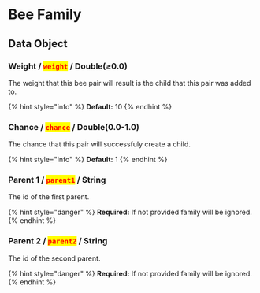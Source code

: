 # Bee Family

## Data Object

### Weight / <mark style="color:red;">`weight`</mark> / Double(≥0.0)

The weight that this bee pair will result is the child that this pair was added to.

{% hint style="info" %}
**Default:** 10
{% endhint %}

### Chance / <mark style="color:red;">`chance`</mark> / Double(0.0-1.0)

The chance that this pair will successfuly create a child.

{% hint style="info" %}
**Default:** 1
{% endhint %}

### Parent 1 / <mark style="color:red;">`parent1`</mark> / String

The id of the first parent.

{% hint style="danger" %}
**Required:** If not provided family will be ignored.
{% endhint %}

### Parent 2 / <mark style="color:red;">`parent2`</mark> / String

The id of the second parent.

{% hint style="danger" %}
**Required:** If not provided family will be ignored.
{% endhint %}
